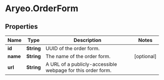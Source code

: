 # Aryeo.OrderForm

## Properties

Name | Type | Description | Notes
------------ | ------------- | ------------- | -------------
**id** | **String** | UUID of the order form. | 
**name** | **String** | The name of the order form. | [optional] 
**url** | **String** | A URL of a publicly-accessible webpage for this order form. | 


